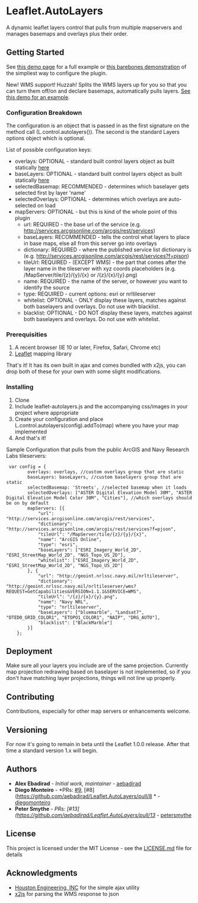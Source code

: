 # Leaflet.AutoLayers

A dynamic leaflet layers control that pulls from multiple mapservers and manages basemaps and overlays plus their order.

## Getting Started

See [this demo page](http://aebadirad.github.io/Leaflet.AutoLayers/example/index.html) for a full example or [this barebones demonstration](http://aebadirad.github.io/Leaflet.AutoLayers/example/simple.html) of the simpliest way to configure the plugin.

New! WMS support! Huzzah! Splits the WMS layers up for you so that you can turn them off/on and declare basemaps, automatically pulls layers. [See this demo for an example](http://aebadirad.github.io/Leaflet.AutoLayers/example/wms.html).


### Configuration Breakdown

The configuration is an object that is passed in as the first signature on the method call (L.control.autolayers()). The second is the standard Layers options object which is optional.

List of possible configuration keys:
* overlays: OPTIONAL - standard built control layers object as built statically [here](http://leafletjs.com/examples/layers-control.html)
* baseLayers: OPTIONAL - standard built control layers object as built statically [here](http://leafletjs.com/examples/layers-control.html)
* selectedBasemap: RECOMMENDED - determines which baselayer gets selected first by layer 'name'
* selectedOverlays: OPTIONAL - determines which overlays are auto-selected on load
* mapServers: OPTIONAL - but this is kind of the whole point of this plugin
  * url: REQUIRED - the base url of the service (e.g. http://services.arcgisonline.com/arcgis/rest/services)
  * baseLayers: RECOMMENDED - tells the control what layers to place in base maps, else all from this server go into overlays
  * dictionary: REQUIRED - where the published service list dictionary is (e.g. http://services.arcgisonline.com/arcgis/rest/services?f=pjson)
  * tileUrl: REQUIRED - (EXCEPT WMS) - the part that comes after the layer name in the tileserver with xyz coords placeholders (e.g. /MapServer/tile/{z}/{y}/{x} or /{z}/{x}/{y}.png)
  * name: REQUIRED - the name of the server, or however you want to identify the source
  * type: REQUIRED - current options: esri or nrltileserver
  * whitelist: OPTIONAL - ONLY display these layers, matches against both baselayers and overlays. Do not use with blacklist.
  * blacklist: OPTIONAL - DO NOT display these layers, matches against both baselayers and overlays. Do not use with whitelist.

### Prerequisities

1. A recent browser (IE 10 or later, Firefox, Safari, Chrome etc)
2. [Leaflet](https://github.com/Leaflet/Leaflet) mapping library

That's it! It has its own built in ajax and comes bundled with x2js, you can drop both of these for your own with some slight modifications.

### Installing

1. Clone
2. Include leaflet-autolayers.js and the accompanying css/images in your project where appropriate
3. Create your configuration and place L.control.autolayers(config).addTo(map) where you have your map implemented
4. And that's it!


Sample Configuration that pulls from the public ArcGIS and Navy Research Labs tileservers:
```
 var config = {
        overlays: overlays, //custom overlays group that are static
        baseLayers: baseLayers, //custom baselayers group that are static
        selectedBasemap: 'Streets', //selected basemap when it loads
        selectedOverlays: ["ASTER Digital Elevation Model 30M", "ASTER Digital Elevation Model Color 30M", "Cities"], //which overlays should be on by default
        mapServers: [{
            "url": "http://services.arcgisonline.com/arcgis/rest/services",
            "dictionary": "http://services.arcgisonline.com/arcgis/rest/services?f=pjson",
            "tileUrl": "/MapServer/tile/{z}/{y}/{x}",
            "name": "ArcGIS Online",
            "type": "esri",
            "baseLayers": ["ESRI_Imagery_World_2D", "ESRI_StreetMap_World_2D", "NGS_Topo_US_2D"],
            "whitelist": ["ESRI_Imagery_World_2D", "ESRI_StreetMap_World_2D", "NGS_Topo_US_2D"]
        }, {
            "url": "http://geoint.nrlssc.navy.mil/nrltileserver",
            "dictionary": "http://geoint.nrlssc.navy.mil/nrltileserver/wms?REQUEST=GetCapabilities&VERSION=1.1.1&SERVICE=WMS",
            "tileUrl": "/{z}/{x}/{y}.png",
            "name": "Navy NRL",
            "type": "nrltileserver",
            "baseLayers": ["bluemarble", "Landsat7", "DTED0_GRID_COLOR1", "ETOPO1_COLOR1", "NAIP", "DRG_AUTO"],
            "blacklist": ["BlackMarble"]
        }]
    };

```

## Deployment

Make sure all your layers you include are of the same projection. Currently map projection redrawing based on baselayer is not implemented, so if you don't have matching layer projections, things will not line up properly.

## Contributing

Contributions, especially for other map servers or enhancements welcome.

## Versioning
For now it's going to remain in beta until the Leaflet 1.0.0 release. After that time a standard version 1.x will begin.

## Authors

* **Alex Ebadirad** - *Initial work, maintainer* - [aebadirad](https://github.com/aebadirad)
* **Diego Monteiro** - *PRs: [#9](https://github.com/aebadirad/Leaflet.AutoLayers/pull/9),  [#8](https://github.com/aebadirad/Leaflet.AutoLayers/pull/8 * - [diegomonteiro](https://github.com/diegomonterio)
* **Peter Smythe** - *PRs:  [#13](https://github.com/aebadirad/Leaflet.AutoLayers/pull/13* - [petersmythe](https://github.com/petersmythe)

## License

This project is licensed under the MIT License - see the [LICENSE.md](LICENSE.md) file for details

## Acknowledgments

* [Houston Engineering, INC](www.heigeo.com) for the simple ajax utility
* [x2js](https://github.com/abdmob/x2js) for parsing the WMS response to json
